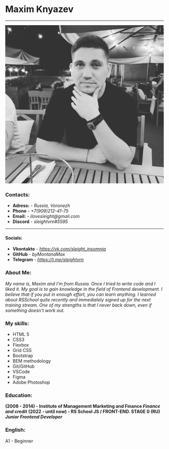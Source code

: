 # Maxim Knyazev
******
![My photo](/assets/img/photo.jpg)
### Contacts:
* **Adress:** - _Russia, Voronezh_
* **Phone** - _+7(909)212-41-75_
* **Email:** - _ilovesleight@gmail.com_
* **Discord** - _sleightvrn#5595_
******
#### Socials:
* **Vkontakte** - _https://vk.com/sleight_insomnia_
* **GitHub** - _byMontanaMax_
* **Telegram** - _https://t.me/sleightvrn_

### About Me:
_My name is, Maxim and I'm from Russia. Once I tried to write code and I liked it. My goal is to gain knowledge in the field of Frontend development. I believe that if you put in enough effort, you can learn anything. I learned about RSSchool quite recently and immediately signed up for the next training stream. One of my strengths is that I never back down, even if something doesn't work out._

### My skills:
* HTML 5
* CSS3
 * Flexbox
 * Grid CSS
 * Bootstrap
* BEM methodology
* Git/GitHub
* VSCode
* Figma
* Adobe Photoshop

### Education:
**(2008 - 2014) - Institute of Management Marketing and Finance ***Finance and credit*****
**(2022 - until now) - RS School JS / FRONT-END. STAGE 0 (RU) ***Junior Frontend Developer*****

### English:
A1 - Beginner